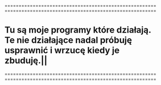 ============================================================================================================
# Tu są moje programy które działają. Te nie działające nadal próbuję usprawnić i wrzucę kiedy je zbuduję.||
============================================================================================================